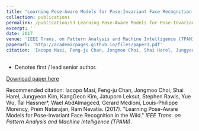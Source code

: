 ```yaml
---
title: "Learning Pose-Aware Models for Pose-Invariant Face Recognition in the Wild"
collection: publications
permalink: /publication/53 Learning Pose-Aware Models for Pose-Invariant Face Recognition in the Wild
excerpt: ''
date: 2017
venue: 'IEEE Trans. on Pattern Analysis and Machine Intelligence (TPAMI)'
paperurl: 'http://academicpages.github.io/files/paper1.pdf'
citation: 'Iacopo Masi, Feng-ju Chan, Jongmoo Choi, Shai Harel, Jungyeon Kim, KangGeon Kim, Jatuporn Leksut, Stephen Rawls, Yue Wu, Tal Hassner*, Wael AbdAlmageed, Gerard Medioni, Louis-Philippe Morency, Prem Natarajan, Ram Nevatia. (2017). &quot;Learning Pose-Aware Models for Pose-Invariant Face Recognition in the Wild.&quot; <i> IEEE Trans. on Pattern Analysis and Machine Intelligence (TPAMI)</i>.'
---
```

* Denotes first / lead senior author.

[Download paper here](http://academicpages.github.io/files/paper1.pdf)

Recommended citation: Iacopo Masi, Feng-ju Chan, Jongmoo Choi, Shai Harel, Jungyeon Kim, KangGeon Kim, Jatuporn Leksut, Stephen Rawls, Yue Wu, Tal Hassner*, Wael AbdAlmageed, Gerard Medioni, Louis-Philippe Morency, Prem Natarajan, Ram Nevatia. (2017). "Learning Pose-Aware Models for Pose-Invariant Face Recognition in the Wild." <i> IEEE Trans. on Pattern Analysis and Machine Intelligence (TPAMI)</i>.
